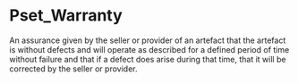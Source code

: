 # Pset_Warranty

An assurance given by the seller or provider of an artefact that the artefact is without defects and will operate as described for a defined period of time without failure and that if a defect does arise during that time, that it will be corrected by the seller or provider.<!-- end of definition -->
